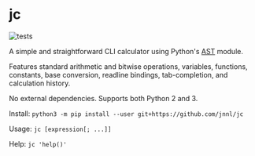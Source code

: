 # jc

![tests](https://github.com/jnnl/jc/workflows/jc/badge.svg)

A simple and straightforward CLI calculator using Python's [AST](https://docs.python.org/3.8/library/ast.html) module.

Features standard arithmetic and bitwise operations,
variables, functions, constants, base conversion, readline bindings, tab-completion, and calculation history.

No external dependencies. Supports both Python 2 and 3.

Install: `python3 -m pip install --user git+https://github.com/jnnl/jc`

Usage: `jc [expression[; ...]]`

Help: `jc 'help()'`
